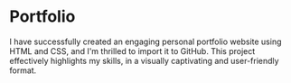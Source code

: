# Portfolio
  I have successfully created an engaging personal portfolio website using HTML and CSS, and I'm thrilled to import it to GitHub. This project effectively highlights my skills, in a visually captivating and user-friendly format.
